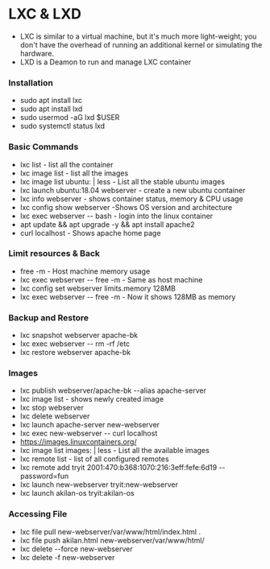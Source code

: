 # LXC & LXD

* LXC is similar to a virtual machine, but it's much more light-weight; you don't have the overhead of running an additional kernel or simulating the hardware.
* LXD is a Deamon to run and manage LXC container

### Installation
* sudo apt install lxc
* sudo apt install lxd
* sudo usermod -aG lxd $USER
* sudo systemctl status lxd

### Basic Commands
* lxc list - list all the container
* lxc image list - list all the images
* lxc image list ubuntu: | less - List all the stable ubuntu images
* lxc launch ubuntu:18.04 webserver - create a new ubuntu container
* lxc info webserver - shows container status, memory & CPU usage
* lxc config show webserver -Shows OS version and architecture
* lxc exec webserver -- bash - login into the linux container
* apt update && apt upgrade -y && apt install apache2
* curl localhost - Shows apache home page

### Limit resources & Back
* free -m - Host machine memory usage
* lxc exec webserver -- free -m - Same as host machine
* lxc config set webserver limits.memory 128MB
* lxc exec webserver -- free -m - Now it shows 128MB as memory

### Backup and Restore
* lxc snapshot webserver apache-bk
* lxc exec webserver -- rm -rf /etc
* lxc restore webserver apache-bk

### Images
* lxc publish webserver/apache-bk --alias apache-server
* lxc image list - shows newly created image
* lxc stop webserver
* lxc delete webserver
* lxc launch apache-server new-webserver
* lxc exec new-webserver -- curl localhost
* https://images.linuxcontainers.org/
* lxc image list images: | less - List all the available images
* lxc remote list - list of all configured remotes 
* lxc remote add tryit 2001:470:b368:1070:216:3eff:fefe:6d19 --password=fun
* lxc launch new-webserver tryit:new-webserver
* lxc launch akilan-os tryit:akilan-os

### Accessing File
* lxc file pull new-webserver/var/www/html/index.html .
* lxc file push akilan.html new-webserver/var/www/html/
* lxc delete --force new-webserver
* lxc delete -f new-webserver
